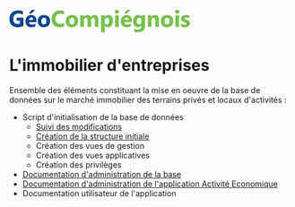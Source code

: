 ![picto](/img/geocompiegnois20.png)

# L'immobilier d'entreprises

Ensemble des éléments constituant la mise en oeuvre de la base de données sur le marché immobilier des terrains privés et locaux d'activités :

- Script d'initialisation de la base de données
  * [Suivi des modifications](sql/IMMO_00_trace.sql)
  * [Création  de la structure initiale](sql/IMMO_10_squelette.sql)
  * Création des vues de gestion
  * Création des vues applicatives
  * Création des privilèges
- [Documentation d'administration de la base](doc/doc_admin_bd_immo.md)
- [Documentation d'administration de l'application Activité Economique](../../../amt_fon_eco/blob/master/doc/doc_admin_app_eco.md)
- Documentation utilisateur de l'application
